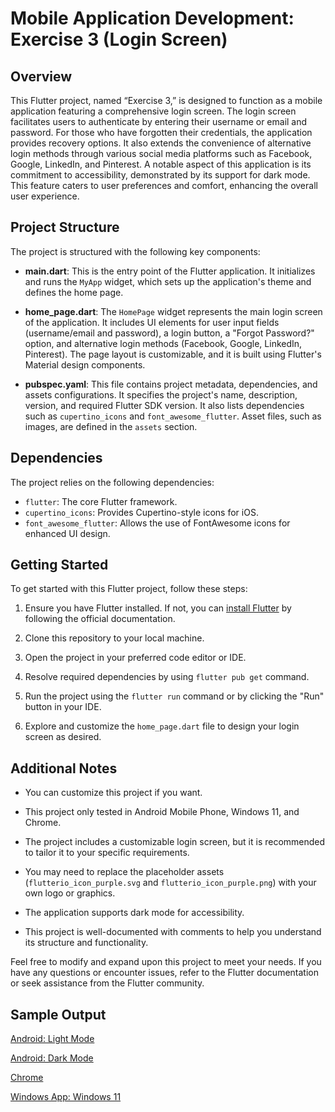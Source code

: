 # Mobile Application Development: Exercise 3 (Login Screen)

## Overview

This Flutter project, named “Exercise 3,” is designed to function as a mobile application featuring a comprehensive login screen. The login screen facilitates users to authenticate by entering their username or email and password. For those who have forgotten their credentials, the application provides recovery options. It also extends the convenience of alternative login methods through various social media platforms such as Facebook, Google, LinkedIn, and Pinterest. A notable aspect of this application is its commitment to accessibility, demonstrated by its support for dark mode. This feature caters to user preferences and comfort, enhancing the overall user experience.

## Project Structure

The project is structured with the following key components:

- **main.dart**: This is the entry point of the Flutter application. It initializes and runs the `MyApp` widget, which sets up the application's theme and defines the home page.

- **home_page.dart**: The `HomePage` widget represents the main login screen of the application. It includes UI elements for user input fields (username/email and password), a login button, a "Forgot Password?" option, and alternative login methods (Facebook, Google, LinkedIn, Pinterest). The page layout is customizable, and it is built using Flutter's Material design components.

- **pubspec.yaml**: This file contains project metadata, dependencies, and assets configurations. It specifies the project's name, description, version, and required Flutter SDK version. It also lists dependencies such as `cupertino_icons` and `font_awesome_flutter`. Asset files, such as images, are defined in the `assets` section.

## Dependencies

The project relies on the following dependencies:

- `flutter`: The core Flutter framework.
- `cupertino_icons`: Provides Cupertino-style icons for iOS.
- `font_awesome_flutter`: Allows the use of FontAwesome icons for enhanced UI design.

## Getting Started

To get started with this Flutter project, follow these steps:

1. Ensure you have Flutter installed. If not, you can [install Flutter](https://flutter.dev/docs/get-started/install) by following the official documentation.

2. Clone this repository to your local machine.

3. Open the project in your preferred code editor or IDE.

4. Resolve required dependencies by using `flutter pub get` command.

5. Run the project using the `flutter run` command or by clicking the "Run" button in your IDE.

6. Explore and customize the `home_page.dart` file to design your login screen as desired.

## Additional Notes

- You can customize this project if you want.

- This project only tested in Android Mobile Phone, Windows 11, and Chrome.

- The project includes a customizable login screen, but it is recommended to tailor it to your specific requirements.

- You may need to replace the placeholder assets (`flutterio_icon_purple.svg` and `flutterio_icon_purple.png`) with your own logo or graphics.

- The application supports dark mode for accessibility.

- This project is well-documented with comments to help you understand its structure and functionality.

Feel free to modify and expand upon this project to meet your needs. If you have any questions or encounter issues, refer to the Flutter documentation or seek assistance from the Flutter community.

## Sample Output

[Android: Light Mode](https://raw.githubusercontent.com/poralcode/exercise_3/main/sample_output/sample-output-android-light-mode.jpg)

[Android: Dark Mode](https://github.com/poralcode/exercise_3/blob/main/sample_output/sample-output-android-dark-mode.jpg)

[Chrome](https://github.com/poralcode/exercise_3/blob/main/sample_output/sample-output-chrome.png)

[Windows App: Windows 11](https://github.com/poralcode/exercise_3/blob/main/sample_output/sample-output-windows-11.png)
